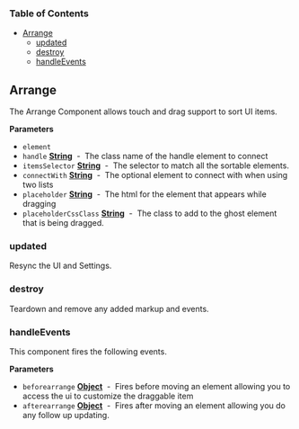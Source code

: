 <!-- Generated by documentation.js. Update this documentation by updating the source code. -->

### Table of Contents

-   [Arrange](#arrange)
    -   [updated](#updated)
    -   [destroy](#destroy)
    -   [handleEvents](#handleevents)

## Arrange

The Arrange Component allows touch and drag support to sort UI items.

**Parameters**

-   `element`  
-   `handle` **[String](https://developer.mozilla.org/en-US/docs/Web/JavaScript/Reference/Global_Objects/String)**  -  The class name of the handle element to connect
-   `itemsSelector` **[String](https://developer.mozilla.org/en-US/docs/Web/JavaScript/Reference/Global_Objects/String)**  -  The selector to match all the sortable elements.
-   `connectWith` **[String](https://developer.mozilla.org/en-US/docs/Web/JavaScript/Reference/Global_Objects/String)**  -  The optional element to connect with when using two lists
-   `placeholder` **[String](https://developer.mozilla.org/en-US/docs/Web/JavaScript/Reference/Global_Objects/String)**  -  The html for the element that appears while dragging
-   `placeholderCssClass` **[String](https://developer.mozilla.org/en-US/docs/Web/JavaScript/Reference/Global_Objects/String)**  -  The class to add to the ghost element that is being dragged.

### updated

Resync the UI and Settings.

### destroy

Teardown and remove any added markup and events.

### handleEvents

This component fires the following events.

**Parameters**

-   `beforearrange` **[Object](https://developer.mozilla.org/en-US/docs/Web/JavaScript/Reference/Global_Objects/Object)**  -  Fires before moving an element allowing you to access the ui to customize the draggable item
-   `afterearrange` **[Object](https://developer.mozilla.org/en-US/docs/Web/JavaScript/Reference/Global_Objects/Object)**  -  Fires after moving an element allowing you do any follow up updating.
